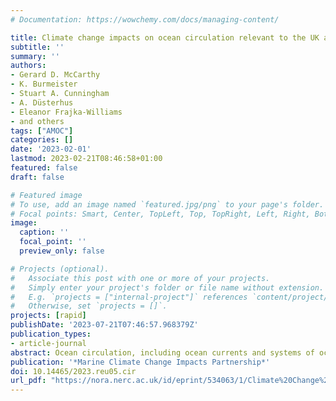 ```yaml
---
# Documentation: https://wowchemy.com/docs/managing-content/

title: Climate change impacts on ocean circulation relevant to the UK and Ireland
subtitle: ''
summary: ''
authors:
- Gerard D. McCarthy
- K. Burmeister
- Stuart A. Cunningham
- A. Düsterhus
- Eleanor Frajka-Williams
- and others
tags: ["AMOC"]
categories: []
date: '2023-02-01'
lastmod: 2023-02-21T08:46:58+01:00
featured: false
draft: false

# Featured image
# To use, add an image named `featured.jpg/png` to your page's folder.
# Focal points: Smart, Center, TopLeft, Top, TopRight, Left, Right, BottomLeft, Bottom, BottomRight.
image:
  caption: ''
  focal_point: ''
  preview_only: false

# Projects (optional).
#   Associate this post with one or more of your projects.
#   Simply enter your project's folder or file name without extension.
#   E.g. `projects = ["internal-project"]` references `content/project/deep-learning/index.md`.
#   Otherwise, set `projects = []`.
projects: [rapid]
publishDate: '2023-07-21T07:46:57.968379Z'
publication_types:
- article-journal
abstract: Ocean circulation, including ocean currents and systems of ocean currents, such as ocean gyres and the meridional overturning circulation, play a key role in the climate system through the redistribution of heat, freshwater, carbon, and ecosystem-relevant quantities. Some of these systems of ocean currents are on a large spatial scale and of global climate relevance. For example, the basin-scale Atlantic Meridional Overturning Circulation (AMOC) plays an important role in the climate of north-west Europe (Bellomo et al., 2021; McCarthy et al., 2015). Other ocean circulation features are on a smaller spatial scale and still have an important climate relevance. For example, the regional-scale exchanges across the north-west European shelf are large and enable a disproportionately large carbon transport that plays an important role in the ocean’s sequestration of anthropogenic carbon (Legge et al., 2020). How these systems will change as the climate changes is a key focus of research.
publication: '*Marine Climate Change Impacts Partnership*'
doi: 10.14465/2023.reu05.cir
url_pdf: "https://nora.nerc.ac.uk/id/eprint/534063/1/Climate%20Change%20Impacts%20on%20Ocean%20Circulation%20Relevant%20to%20the%20UK%20and%20Ireland.pdf"
---
```

